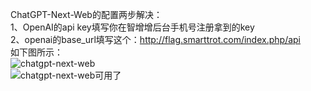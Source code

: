 ChatGPT-Next-Web的配置两步解决：<br>
1、OpenAI的api key填写你在智增增后台手机号注册拿到的key <br>
2、openai的base_url填写这个：http://flag.smarttrot.com/index.php/api <br>
如下图所示： <br>
![chatgpt-next-web](https://github.com/xing61/chatgpt-plugin-key/assets/38256442/3ff7f384-641c-460a-9dc3-21f49265c411) <br>
![chatgpt-next-web可用了](https://github.com/xing61/chatgpt-plugin-key/assets/38256442/0e3d4947-e6de-416c-ac82-69339b8676f1)
